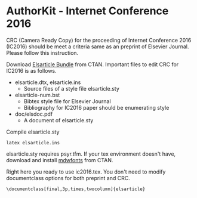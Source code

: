 # AuthorKit - Internet Conference 2016
CRC (Camera Ready Copy) for the proceeding of Internet Conference 2016 (IC2016) should be meet a criteria same as an preprint of Elsevier Journal. Please follow this instruction.

Download [Elsarticle Bundle](http://www.ctan.org/tex-archive/macros/latex/contrib/elsarticle) from CTAN.
Important files to edit CRC for IC2016 is as follows.
* elsarticle.dtx, elsarticle.ins
  * Source files of a style file elsarticle.sty
* elsarticle-num.bst
  * Bibtex style file for Elsevier Journal
  * Bibliography for IC2016 paper should be enumerating style
* doc/elsdoc.pdf
  * A document of elsarticle.sty

Compile elsarticle.sty
```
latex elsarticle.ins
```

elsarticle.sty requires psyr.tfm. If your tex environment doesn't have, download and install [mdwfonts](https://www.ctan.org/tex-archive/macros/latex/contrib/mdwfonts?lang=en) from CTAN.

Right here you ready to use ic2016.tex.
You don't need to modify documentclass options for both preprint and CRC.
```
\documentclass[final,3p,times,twocolumn]{elsarticle}
```
